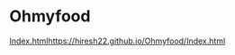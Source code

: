 # Ohmyfood
[Index.html](https://hiresh22.github.io/Ohmyfood/Index.html)https://hiresh22.github.io/Ohmyfood/Index.html
